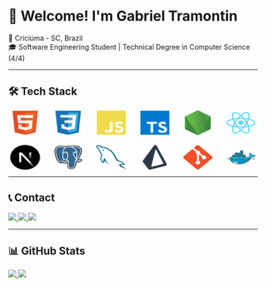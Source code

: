 # 🤙 Welcome! I'm Gabriel Tramontin  
📍 Criciúma - SC, Brazil  
🎓 Software Engineering Student | Technical Degree in Computer Science (4/4)  

---

## 🛠 Tech Stack  
<div style="display: grid; grid-template-columns: repeat(6, 1fr); gap: 20px; align-items: center; justify-items: center;">

  <img alt="HTML5" height="50" width="60" src="https://raw.githubusercontent.com/devicons/devicon/master/icons/html5/html5-original.svg">
  <img alt="CSS3" height="50" width="60" src="https://raw.githubusercontent.com/devicons/devicon/master/icons/css3/css3-original.svg">
  <img alt="JavaScript" height="50" width="60" src="https://raw.githubusercontent.com/devicons/devicon/master/icons/javascript/javascript-plain.svg">
  <img alt="TypeScript" height="50" width="60" src="https://raw.githubusercontent.com/devicons/devicon/master/icons/typescript/typescript-plain.svg">
  <img alt="Node.js" height="50" width="60" src="https://raw.githubusercontent.com/devicons/devicon/master/icons/nodejs/nodejs-original.svg">
  <img alt="React" height="50" width="60" src="https://raw.githubusercontent.com/devicons/devicon/master/icons/react/react-original.svg">
  
  <img alt="Next.js" height="50" width="60" src="https://raw.githubusercontent.com/devicons/devicon/master/icons/nextjs/nextjs-original.svg">
  <img alt="PostgreSQL" height="50" width="60" src="https://raw.githubusercontent.com/devicons/devicon/master/icons/postgresql/postgresql-original.svg">
  <img alt="MySQL" height="50" width="60" src="https://raw.githubusercontent.com/devicons/devicon/master/icons/mysql/mysql-original.svg">
  <img alt="Prisma" height="50" width="60" src="https://raw.githubusercontent.com/devicons/devicon/master/icons/prisma/prisma-original.svg">
  <img alt="Git" height="50" width="60" src="https://raw.githubusercontent.com/devicons/devicon/master/icons/git/git-original.svg">
  <img alt="Docker" height="50" width="60" src="https://raw.githubusercontent.com/devicons/devicon/master/icons/docker/docker-original.svg">

</div>  

---

## 📞 Contact  
<div>
  <a href="https://www.instagram.com/gabriel_tramontin_/" target="_blank">
    <img src="https://img.shields.io/badge/-Instagram-%23E4405F?style=for-the-badge&logo=instagram&logoColor=white">
  </a>
  <a href="mailto:gabrieltramontin.dev@gmail.com">
    <img src="https://img.shields.io/badge/-Gmail-%23333?style=for-the-badge&logo=gmail&logoColor=white">
  </a>
  <a href="https://br.linkedin.com/in/gabriel-tramontin-b41b90208?trk=people-guest_people_search-card" target="_blank">
    <img src="https://img.shields.io/badge/-LinkedIn-%230077B5?style=for-the-badge&logo=linkedin&logoColor=white">
  </a>
</div>  

---

## 📊 GitHub Stats  
<a href="https://github.com/GabrielTramon">
  <img height="180em" src="https://github-readme-stats.vercel.app/api/top-langs/?username=GabrielTramon&layout=compact&theme=midnight-purple&show_icons=true" />
  <img height="180em" src="https://github-readme-stats.vercel.app/api?username=GabrielTramon&theme=midnight-purple&show_icons=true" />
</a>
